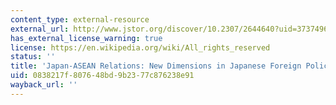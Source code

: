 ```yaml
---
content_type: external-resource
external_url: http://www.jstor.org/discover/10.2307/2644640?uid=3737496&uid=2129&uid=2&uid=70&uid=4&sid=21100699451561
has_external_license_warning: true
license: https://en.wikipedia.org/wiki/All_rights_reserved
status: ''
title: 'Japan-ASEAN Relations: New Dimensions in Japanese Foreign Policy'
uid: 0838217f-8076-48bd-9b23-77c876238e91
wayback_url: ''
---
```

